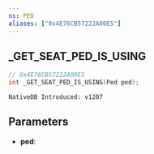 ```yaml
---
ns: PED
aliases: ["0x4E76CB57222A00E5"]
---
```

## _GET_SEAT_PED_IS_USING

```c
// 0x4E76CB57222A00E5
int _GET_SEAT_PED_IS_USING(Ped ped);
```

```
NativeDB Introduced: v1207
```

## Parameters
* **ped**:
